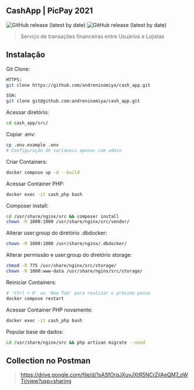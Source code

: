 ## CashApp | PicPay 2021

![GitHub release (latest by date)](https://img.shields.io/static/v1?label=release&message=v1.0&color=blue)
![GitHub release (latest by date)](https://img.shields.io/static/v1?label=status&message=online&color=success)

> Serviço de transações financeiras entre Usuários e Lojistas


## Instalação

Git Clone:
``` bash
HTTPS:
git clone https://github.com/andreninomiya/cash_app.git 

SSH:
git clone git@github.com:andreninomiya/cash_app.git
```

Acessar diretório:
``` bash
cd cash_app/src/
```

Copiar .env:
``` bash
cp .env.example .env
# Configuração de variáveis apenas com admin
```

Criar Containers:
``` bash
docker compose up -d --build
```

Acessar Container PHP:
``` bash
docker exec -it cash_php bash
```

Composer install:
``` bash
cd /usr/share/nginx/src && composer install
chown -R 1000:1000 /usr/share/nginx/src/vendor/
```

Alterar user:group do diretório .dbdocker:
``` bash
chown -R 1000:1000 /usr/share/nginx/.dbdocker/
```

Alterar permissão e user:group do diretório storage:
``` bash
chmod -R 775 /usr/share/nginx/src/storage/
chown -R 1000:www-data /usr/share/nginx/src/storage/
```

Reiniciar Containers:
``` bash
# 'Ctrl + D' ou 'New Tab' para realizar o próximo passo
docker compose restart
```

Acessar Container PHP novamente:
``` bash
docker exec -it cash_php bash
```

Popular base de dados:
``` bash
cd /usr/share/nginx/src && php artisan migrate --seed
```

## Collection no Postman

> https://drive.google.com/file/d/1sASfOrqJXuvJXtR5NCrZjIAeQM7_oWTi/view?usp=sharing
